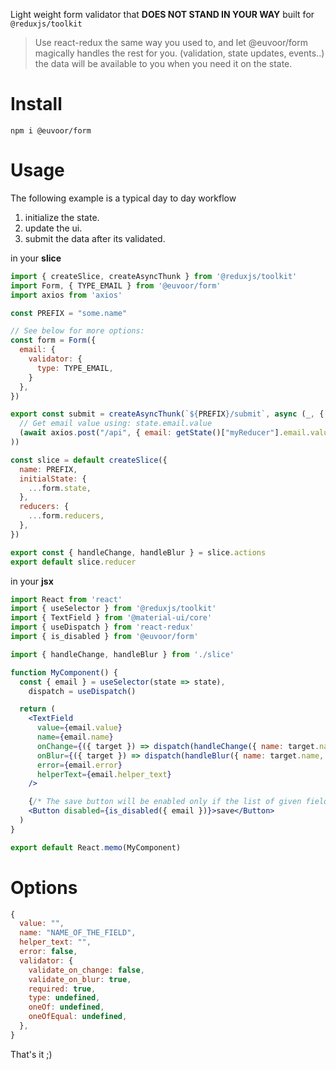 Light weight form validator that **DOES NOT STAND IN YOUR WAY** built for `@reduxjs/toolkit`

> Use react-redux the same way you used to, and let @euvoor/form magically
> handles the rest for you. (validation, state updates, events..) the data
> will be available to you when you need it on the state.

# Install

```
npm i @euvoor/form
```

# Usage

The following example is a typical day to day workflow

1. initialize the state.
2. update the ui.
3. submit the data after its validated.

in your **slice**

```javascript
import { createSlice, createAsyncThunk } from '@reduxjs/toolkit'
import Form, { TYPE_EMAIL } from '@euvoor/form'
import axios from 'axios'

const PREFIX = "some.name"

// See below for more options:
const form = Form({
  email: {
    validator: {
      type: TYPE_EMAIL,
    }
  },
})

export const submit = createAsyncThunk(`${PREFIX}/submit`, async (_, { getState }) => (
  // Get email value using: state.email.value
  (await axios.post("/api", { email: getState()["myReducer"].email.value })).data
))

const slice = default createSlice({
  name: PREFIX,
  initialState: {
    ...form.state,
  },
  reducers: {
    ...form.reducers,
  },
})

export const { handleChange, handleBlur } = slice.actions
export default slice.reducer
```

in your **jsx**

```jsx
import React from 'react'
import { useSelector } from '@reduxjs/toolkit'
import { TextField } from '@material-ui/core'
import { useDispatch } from 'react-redux'
import { is_disabled } from '@euvoor/form'

import { handleChange, handleBlur } from './slice'

function MyComponent() {
  const { email } = useSelector(state => state),
    dispatch = useDispatch()

  return (
    <TextField
      value={email.value}
      name={email.name}
      onChange={({ target }) => dispatch(handleChange({ name: target.name, value: target.value }))}
      onBlur={({ target }) => dispatch(handleBlur({ name: target.name, value: target.value }))}
      error={email.error}
      helperText={email.helper_text}
    />

    {/* The save button will be enabled only if the list of given fields passes the validator */}
    <Button disabled={is_disabled({ email })}>save</Button>
  )
}

export default React.memo(MyComponent)
```

# Options

```javascript
{
  value: "",
  name: "NAME_OF_THE_FIELD",
  helper_text: "",
  error: false,
  validator: {
    validate_on_change: false,
    validate_on_blur: true,
    required: true,
    type: undefined,
    oneOf: undefined,
    oneOfEqual: undefined,
  },
}
```

That's it ;)
